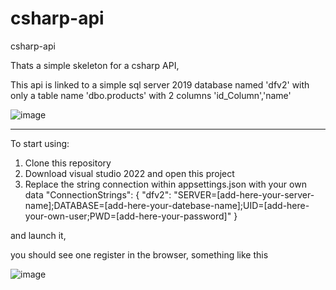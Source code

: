 # csharp-api
csharp-api

Thats a simple skeleton for a csharp API, 

This api is linked to a simple sql server 2019 database named 'dfv2' with only a table name 'dbo.products' with 2 columns 'id_Column','name'

![image](https://github.com/davidlab44/csharp-api/assets/49595047/59dae74c-9090-456d-bfab-8a7688c07ea6)

******************************************

To start using:
1) Clone this repository
2) Download visual studio 2022 and open this project
3) Replace the string connection within appsettings.json with your own data
 "ConnectionStrings": {
    "dfv2": "SERVER=[add-here-your-server-name];DATABASE=[add-here-your-datebase-name];UID=[add-here-your-own-user;PWD=[add-here-your-password]"
  }

and launch it,

you should see one register in the browser, something like this

![image](https://github.com/davidlab44/csharp-api/assets/49595047/bc7d6308-f5fc-4fbf-84cb-9050d1fc6008)
